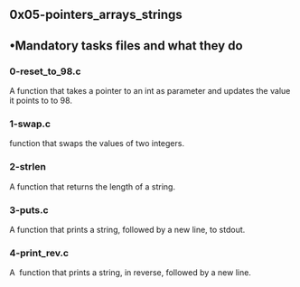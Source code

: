 ## 0x05-pointers_arrays_strings


## •Mandatory tasks files  and what they do
###     0-reset_to_98.c
A function that takes a pointer to an int as parameter and updates the value it points to to 98.

###	1-swap.c
function that swaps the values of two integers.

###	2-strlen
A function that returns the length of a string.

###	3-puts.c
A function that prints a string, followed by a new line, to stdout.

###	4-print_rev.c
A  function that prints a string, in reverse, followed by a new line.
